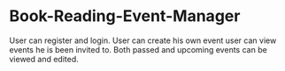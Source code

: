 # Book-Reading-Event-Manager
User can register and login.
User can create his own event
user can view events he is been invited to.
Both passed and upcoming events can be viewed and edited.
